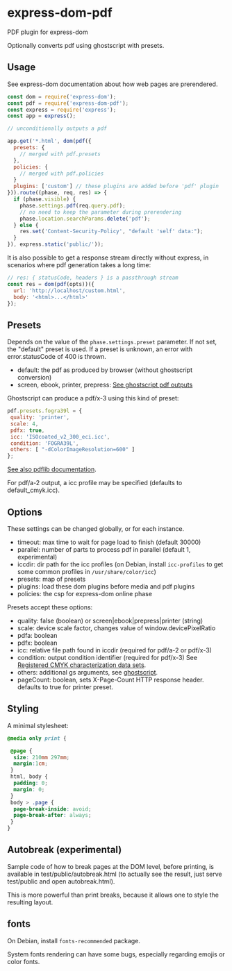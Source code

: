 # express-dom-pdf

PDF plugin for express-dom

Optionally converts pdf using ghostscript with presets.

## Usage

See express-dom documentation about how web pages are prerendered.

```js
const dom = require('express-dom');
const pdf = require('express-dom-pdf');
const express = require('express');
const app = express();

// unconditionally outputs a pdf

app.get('*.html', dom(pdf({
  presets: {
    // merged with pdf.presets
  },
  policies: {
    // merged with pdf.policies
  }
  plugins: ['custom'] // these plugins are added before 'pdf' plugin
})).route((phase, req, res) => {
  if (phase.visible) {
    phase.settings.pdf(req.query.pdf);
    // no need to keep the parameter during prerendering
    phase.location.searchParams.delete('pdf');
  } else {
    res.set('Content-Security-Policy', "default 'self' data:");
  }
}), express.static('public/'));
```

It is also possible to get a response stream directly without express,
in scenarios where pdf generation takes a long time:

```js
// res: { statusCode, headers } is a passthrough stream
const res = dom(pdf(opts))({
  url: 'http://localhost/custom.html',
  body: '<html>...</html>'
});
```

## Presets

Depends on the value of the `phase.settings.preset` parameter.
If not set, the "default" preset is used.
If a preset is unknown, an error with error.statusCode of 400 is thrown.

- default: the pdf as produced by browser (without ghostscript conversion)
- screen, ebook, printer, prepress:
  [See ghostscript pdf outputs](https://www.ghostscript.com/doc/current/VectorDevices.htm)

Ghostscript can produce a pdf/x-3 using this kind of preset:

```js
pdf.presets.fogra39l = {
 quality: 'printer',
 scale: 4,
 pdfx: true,
 icc: 'ISOcoated_v2_300_eci.icc',
 condition: 'FOGRA39L',
 others: [ "-dColorImageResolution=600" ]
};
```

[See also pdflib documentation](https://www.pdflib.com/pdf-knowledge-base/pdfx-output-intents/).

For pdf/a-2 output, a icc profile may be specified (defaults to default_cmyk.icc).

## Options

These settings can be changed globally, or for each instance.

- timeout: max time to wait for page load to finish (default 30000)
- parallel: number of parts to process pdf in parallel (default 1, experimental)
- iccdir: dir path for the icc profiles (on Debian, install `icc-profiles` to get some common profiles in `/usr/share/color/icc`)
- presets: map of presets
- plugins: load these dom plugins before media and pdf plugins
- policies: the csp for express-dom online phase

Presets accept these options:

- quality: false (boolean) or screen|ebook|prepress|printer (string)
- scale: device scale factor, changes value of window.devicePixelRatio
- pdfa: boolean
- pdfx: boolean
- icc: relative file path found in iccdir (required for pdf/a-2 or pdf/x-3)
- condition: output condition identifier (required for pdf/x-3)
  See [Registered CMYK characterization data sets](https://www.color.org/chardata/drsection1.xalter).
- others: additional gs arguments, see [ghostscript](https://ghostscript.readthedocs.io/en/latest/VectorDevices.html).
- pageCount: boolean, sets X-Page-Count HTTP response header.
  defaults to true for printer preset.

## Styling

A minimal stylesheet:

```css
@media only print {

 @page {
  size: 210mm 297mm;
  margin:1cm;
 }
 html, body {
  padding: 0;
  margin: 0;
 }
 body > .page {
  page-break-inside: avoid;
  page-break-after: always;
 }
}
```

## Autobreak (experimental)

Sample code of how to break pages at the DOM level, before printing, is available in test/public/autobreak.html (to actually see the result, just serve test/public and open autobreak.html).

This is more powerful than print breaks, because it allows one to style the resulting layout.

## fonts

On Debian, install `fonts-recommended` package.

System fonts rendering can have some bugs, especially regarding emojis or color fonts.
